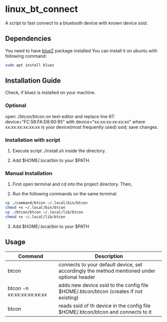 # linux_bt_connect
A script to fast connect to a bluetooth device with known device ssid.

## Dependencies
You need to have [blueZ](https://www.google.com/url?sa=t&rct=j&q=&esrc=s&source=web&cd=1&cad=rja&uact=8&ved=2ahUKEwjxyLqyronmAhWmwTgGHfVcCIYQFjAAegQIARAG&url=https%3A%2F%2Fdocs.ubuntu.com%2Fcore%2Fen%2Fstacks%2Fbluetooth%2Fbluez%2Fdocs%2Finstall-bluez&usg=AOvVaw3aNHcDP4xHohr_-uDt2-1I) package installed 
You can install it on ubuntu with following command:

```bash
sudo apt install bluez
```

## Installation Guide
Check, if bluez is installed on your machine.

### Optional
 open ./btcon/btcon on text-editor and replace line 67: device="FC:58:FA:D8:60:95" with device="xx:xx:xx:xx:xx:xx" where xx:xx:xx:xx:xx:xx is your device(most frequently used) ssid; save changes.

### Installation with script 

1. Execute script ./install.sh inside the directory.

2. Add $HOME/.local/bin to your $PATH.

### Manual Installation

1. First open terminal and cd into the project directory. Then,

2. Run the following commands on the same terminal.

```bash
cp ./command/btcon ~/.local/bin/btcon
chmod +x ~/.local/bin/btcon
cp ./btcon/btcon ~/.local/lib/btcon
chmod +x ~/.local/lib/btcon
```
3. Add $HOME/.local/bin to your $PATH

## Usage

| Command | Description |
| --- | --- |
| btcon | connects to your default device, set accordingly the method mentioned under optional header |
| btcon -n xx:xx:xx:xx:xx:xx | adds new device ssid to the config file $HOME/.btcon/btcon (creates if not existing)|
| btcon <num> | reads ssid of <num>th device in the config file $HOME/.btcon/btcon and connects to it |